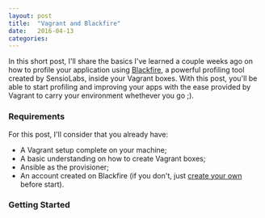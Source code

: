 ```yaml
---
layout: post
title:  "Vagrant and Blackfire"
date:   2016-04-13
categories:
---
```


In this short post, I'll share the basics I've learned a couple weeks ago on how to profile your application using [Blackfire](https://blackfire.io/), a powerful profiling tool created by SensioLabs, inside your Vagrant boxes. With this post, you'll be able to start profiling and improving your apps with the ease provided by Vagrant to carry your environment whethever you go ;).

### Requirements

For this post, I'll consider that you already have:

* A Vagrant setup complete on your machine;
* A basic understanding on how to create Vagrant boxes;
* Ansible as the provisioner;
* An account created on Blackfire (if you don't, just [create your own](https://blackfire.io/signup) before start).

### Getting Started


